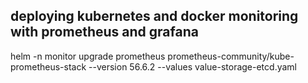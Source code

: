## deploying kubernetes and docker  monitoring with prometheus and grafana
helm -n monitor upgrade prometheus prometheus-community/kube-prometheus-stack --version 56.6.2  --values value-storage-etcd.yaml
